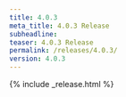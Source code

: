 ```yaml
---
title: 4.0.3
meta_title: 4.0.3 Release
subheadline: 
teaser: 4.0.3 Release
permalink: /releases/4.0.3/
version: 4.0.3
---
```


{% include _release.html %}
